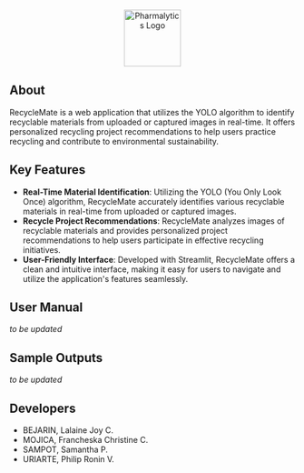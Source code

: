 <br />
<p align="center">
  <a>
    <img src="/RecycleMateLogo.ico" width="100" alt="Pharmalytics Logo">
  </a>
</p>

## About

RecycleMate is a web application that utilizes the YOLO algorithm to identify recyclable materials from uploaded or captured images in real-time. 
It offers personalized recycling project recommendations to help users practice recycling and contribute to environmental sustainability.

## Key Features

- **Real-Time Material Identification**: Utilizing the YOLO (You Only Look Once) algorithm, RecycleMate accurately identifies various recyclable materials in real-time from uploaded or captured images.
- **Recycle Project Recommendations**: RecycleMate analyzes images of recyclable materials and provides personalized project recommendations to help users participate in effective recycling initiatives.
- **User-Friendly Interface**: Developed with Streamlit, RecycleMate offers a clean and intuitive interface, making it easy for users to navigate and utilize the application's features seamlessly.

## User Manual

*to be updated*

## Sample Outputs

*to be updated*

## Developers

- BEJARIN, Lalaine Joy C.
- MOJICA, Francheska Christine C.
- SAMPOT, Samantha P.
- URIARTE, Philip Ronin V.
